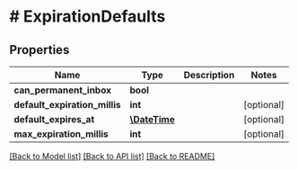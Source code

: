 # # ExpirationDefaults

## Properties

Name | Type | Description | Notes
------------ | ------------- | ------------- | -------------
**can_permanent_inbox** | **bool** |  | 
**default_expiration_millis** | **int** |  | [optional] 
**default_expires_at** | [**\DateTime**](\DateTime) |  | [optional] 
**max_expiration_millis** | **int** |  | [optional] 

[[Back to Model list]](../../README#documentation-for-models) [[Back to API list]](../../README#documentation-for-api-endpoints) [[Back to README]](../../README)


